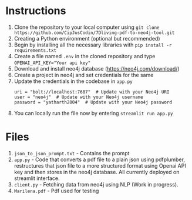 # Instructions
1. Clone the repository to your local computer using ```git clone https://github.com/CipJusCodin/7Dliving-pdf-to-neo4j-tool.git```
2. Creating a Python environment (optional but recommended)
3. Begin by installing all the necessary libraries with ```pip install -r requirements.txt```
4. Create a file named ```.env``` in the cloned repository and  type ```OPENAI_API_KEY="Your api key"```
5. Download and install neo4j database (https://neo4j.com/download/)
6. Create a project in neo4j and set credentials for the same
7. Update the credentials in the codebase in ```app.py```
   ```
   uri = "bolt://localhost:7687"  # Update with your Neo4j URI
   user = "neo4j"  # Update with your Neo4j username
   password = "yatharth2004"  # Update with your Neo4j password
   ```
8. You can locally run the file now by entering ```streamlit run app.py```


# Files
1. ```json_to_json_prompt.txt``` - Contains the prompt
2. ```app.py``` - Code that converts a pdf file to a plain json using pdfplumber, restructures that json file to a more structured format using Openai API key and then stores in the neo4j database. All currently deployed on streamlit interface.
3. ```client.py``` - Fetching data from neo4j using NLP (Work in progress).
4. ```Marilena.pdf``` - Pdf used for testing 

